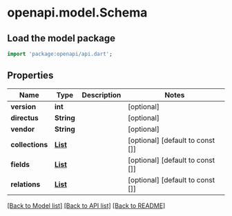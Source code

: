 # openapi.model.Schema

## Load the model package
```dart
import 'package:openapi/api.dart';
```

## Properties
Name | Type | Description | Notes
------------ | ------------- | ------------- | -------------
**version** | **int** |  | [optional] 
**directus** | **String** |  | [optional] 
**vendor** | **String** |  | [optional] 
**collections** | [**List<Collections>**](Collections.md) |  | [optional] [default to const []]
**fields** | [**List<Fields>**](Fields.md) |  | [optional] [default to const []]
**relations** | [**List<Relations>**](Relations.md) |  | [optional] [default to const []]

[[Back to Model list]](../README.md#documentation-for-models) [[Back to API list]](../README.md#documentation-for-api-endpoints) [[Back to README]](../README.md)


